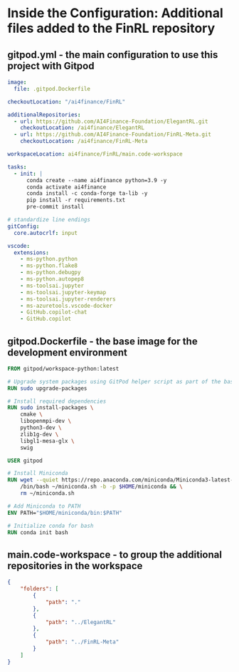 # **Inside the Configuration: Additional files added to the FinRL repository**

## gitpod.yml - the main configuration to use this project with Gitpod
```yml
image:
  file: .gitpod.Dockerfile

checkoutLocation: "/ai4finance/FinRL"

additionalRepositories:
  - url: https://github.com/AI4Finance-Foundation/ElegantRL.git
    checkoutLocation: /ai4finance/ElegantRL
  - url: https://github.com/AI4Finance-Foundation/FinRL-Meta.git
    checkoutLocation: /ai4finance/FinRL-Meta

workspaceLocation: ai4finance/FinRL/main.code-workspace

tasks:
  - init: |
      conda create --name ai4finance python=3.9 -y
      conda activate ai4finance
      conda install -c conda-forge ta-lib -y
      pip install -r requirements.txt
      pre-commit install

# standardize line endings
gitConfig:
  core.autocrlf: input

vscode:
  extensions:
    - ms-python.python
    - ms-python.flake8
    - ms-python.debugpy
    - ms-python.autopep8
    - ms-toolsai.jupyter
    - ms-toolsai.jupyter-keymap
    - ms-toolsai.jupyter-renderers
    - ms-azuretools.vscode-docker
    - GitHub.copilot-chat
    - GitHub.copilot

```


## gitpod.Dockerfile - the base image for the development environment
```Dockerfile
FROM gitpod/workspace-python:latest

# Upgrade system packages using GitPod helper script as part of the base image
RUN sudo upgrade-packages

# Install required dependencies
RUN sudo install-packages \
    cmake \
    libopenmpi-dev \
    python3-dev \
    zlib1g-dev \
    libgl1-mesa-glx \
    swig

USER gitpod

# Install Miniconda
RUN wget --quiet https://repo.anaconda.com/miniconda/Miniconda3-latest-Linux-x86_64.sh -O ~/miniconda.sh && \
    /bin/bash ~/miniconda.sh -b -p $HOME/miniconda && \
    rm ~/miniconda.sh

# Add Miniconda to PATH
ENV PATH="$HOME/miniconda/bin:$PATH"

# Initialize conda for bash
RUN conda init bash

```


## main.code-workspace - to group the additional repositories in the workspace
```JSON
{
	"folders": [
		{
			"path": "."
		},
		{
			"path": "../ElegantRL"
		},
		{
			"path": "../FinRL-Meta"
		}
	]
}
```
